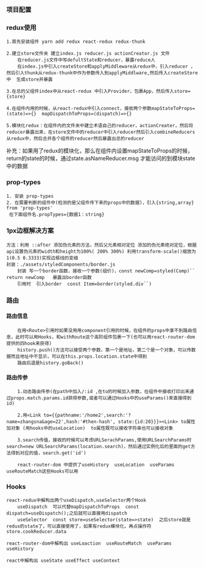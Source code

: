 
### 项目配置



### redux使用
    1.首先安装组件 yarn add redux react-redux redux-thunk
    
    2.建立store文件夹 建立index.js reducer.js actionCreator.js 文件
        在reducer.js文件中写defultState和reducer，暴露reduce人
        在index.js中引入createStore和applyMiddleware从redux中，引入reducer ，然后引入thunk从redux-thunk中作为参数传入到applyMiddlware,然后传入createStore中  生成store并暴露

    3.在总的父组件index中从react-redux 中引入Provider，包裹App，然后传入store={store}

    4.在组件内用的时候，从react-redux中引入connect，接收两个参数mapStateToProps=(state)=>{}  mapDispatchToProps=(dispatch)=>{}

    5.模块化redux：在组件内的文件夹中建立术语自己的reducer，actionCreater，然后将reducer暴露出来，在store文件中的reducer中引入reducer然后引入combineReducers从redux中，然后合并各个组件的reducer然后暴露出总的reducer

补充：如果用了redux的模块化，那么在组件内设置mapStateToProps的时候，return的state的时候，通过state.asNameReducer.msg 才能访问的到模块state中的数据


### prop-types
    1. 安装 prop-types 
    2. 在需要判断的组件中(检测的是父组件传下来的props中的数据)，引入{string,array} from 'prop-types'
     在下面组件名.propTypes={数据1：string}


### 1px边框解决方案
    方法：利用 ::after 添加伪元素的方法，然后父元素相对定位 添加的伪元素绝对定位，根据api设置伪元素的width和height为100%( 200% 300%) 利用transform-scale()缩放为1(0.5 0.3333)实现边框线的变细
    封装：./assets/styledComponents/border.js
        封装 写一个border函数，接收一个参数(组价)，const newComp=styled(Comp)``  return newComp   暴露出border函数
        引用时  引入border  const Item=border(styled.div``)


### 路由

####    路由信息
        在用<Route>引用时如果没用用component引用的时候，在组件的props中拿不到路由信息，此时可以用Hooks，和withRoute这个高阶组件包裹一下(也可以用react-router-dom 提供的四hook来获得)
        history.push()方法可以接受两个参数，第一个是地址，第二个是一个对象，可以传数据而且地址中不显示，可以在this.props.location.state中得到
        路由后退是history.goBack()

####    路由传参
        1.动态路由传参(在path中加入/:id ,在to的时候加入参数，在组件中接收打印出来通过props.match.params.id获得参数,或者可以通过Hooks中的useParams()来直接得到id)

        2.用<Link to={{pathname:'/home2',search:'?name=zhangsna&age=22',hash:'#then-hash', state:{id:20}}}><Link> to属性加对象 (用hooks中的useLocation)  to属性既可以接收字符串也可以接收对象

        3.search传值，接收的时候可以考虑URLSerachParams,使用URLSearchParams时search=new URLSearchParams(location.search)，然后通过实例化后的里面的get方法得到对应的值，search.get('id')

        react-router-dom 中提供了useHistory  useLocation  useParams  useRouteMatch这些Hooks可以用

### Hooks
    react-redux中解构出两个useDispatch,useSelector两个Hook
        useDispatch  可以代替mapDispatchToProps  const dispatch=useDispatch();之后就可以直接用dispatch
        useSelector  const store=useSelector(state=>state)  之后store就是redux的state了，可以直接使用了，如果有redux模块化，再点操作符 store.cookReducer.data
    
    react-router-dom中解构出 useLoaction  useRouteMatch  useParams  useHistory

    react中解构出 useState useEffect useContext


